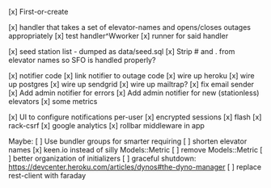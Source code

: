 [x] First-or-create

[x] handler that takes a set of elevator-names and opens/closes outages appropriately
[x] test handler^Wworker
[x] runner for said handler

[x] seed station list - dumped as data/seed.sql
[x] Strip # and . from elevator names so SFO is handled properly?

[x] notifier code
[x] link notifier to outage code
[x] wire up heroku
  [x] wire up postgres
  [x] wire up sendgrid
  [x] wire up mailtrap?
[x] fix email sender
[x] Add admin notifier for errors
[x] Add admin notifier for new (stationless) elevators
[x] some metrics

[x] UI to configure notifications per-user
[x] encrypted sessions
[x] flash
[x] rack-csrf
[x] google analytics
[x] rollbar middleware in app


Maybe:
[ ] Use bundler groups for smarter requiring
[ ] shorten elevator names
[x] keen.io instead of silly Models::Metric
[ ] remove Models::Metric
[ ] better organization of initializers
[ ] graceful shutdown: https://devcenter.heroku.com/articles/dynos#the-dyno-manager
[ ] replace rest-client with faraday
